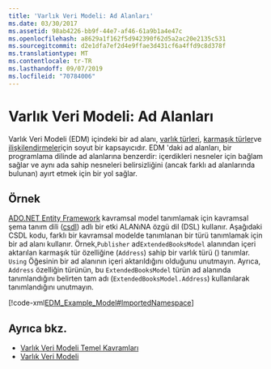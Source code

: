 ```yaml
---
title: 'Varlık Veri Modeli: Ad Alanları'
ms.date: 03/30/2017
ms.assetid: 98ab4226-bb9f-44e7-af46-61a9b1a4e47c
ms.openlocfilehash: a8629a1f162f5d942390f62d5a2ac20e2135c531
ms.sourcegitcommit: d2e1dfa7ef2d4e9ffae3d431cf6a4ffd9c8d378f
ms.translationtype: MT
ms.contentlocale: tr-TR
ms.lasthandoff: 09/07/2019
ms.locfileid: "70784006"
---
```

# <a name="entity-data-model-namespaces"></a>Varlık Veri Modeli: Ad Alanları
Varlık Veri Modeli (EDM) içindeki bir ad alanı, [varlık türleri](entity-type.md), [karmaşık türler](complex-type.md)ve [ilişkilendirmeler](association-type.md)için soyut bir kapsayıcıdır. EDM 'daki ad alanları, bir programlama dilinde ad alanlarına benzerdir: içerdikleri nesneler için bağlam sağlar ve aynı ada sahip nesneleri belirsizliğini (ancak farklı ad alanlarında bulunan) ayırt etmek için bir yol sağlar.  
  
## <a name="example"></a>Örnek  
 [ADO.NET Entity Framework](./ef/index.md) kavramsal model tanımlamak için kavramsal şema tanım dili ([csdl](./ef/language-reference/csdl-specification.md)) adlı bir etki ALANıNA özgü dil (DSL) kullanır. Aşağıdaki CSDL kodu, farklı bir kavramsal modelde tanımlanan bir türü tanımlamak için bir ad alanı kullanır. Örnek,`Publisher` ad`ExtendedBooksModel` alanından içeri aktarılan karmaşık tür özelliğine (`Address`) sahip bir varlık türü () tanımlar. `Using` Öğesinin bir ad alanının içeri aktarıldığını olduğunu unutmayın. Ayrıca, `Address` özelliğin türünün, bu `ExtendedBooksModel` türün ad alanında tanımlandığını belirten tam adı (`ExtendedBooksModel.Address`) kullanılarak tanımlandığını unutmayın.  
  
 [!code-xml[EDM_Example_Model#ImportedNamespace](../../../../samples/snippets/xml/VS_Snippets_Data/edm_example_model/xml/books6.edmx#importednamespace)]  
  
## <a name="see-also"></a>Ayrıca bkz.

- [Varlık Veri Modeli Temel Kavramları](entity-data-model-key-concepts.md)
- [Varlık Veri Modeli](entity-data-model.md)
